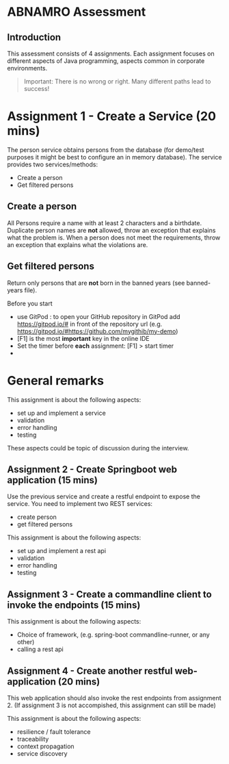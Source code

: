 # ABNAMRO Assessment
Introduction
-
This assessment consists of 4 assignments.
Each assignment focuses on different aspects of Java programming, aspects common in corporate environments.

> Important: There is no wrong or right. Many different paths lead to success!

Assignment 1 - Create a Service (20 mins)
=
The person service obtains persons from the database (for demo/test purposes it might be best to configure an in memory database).
The service provides two services/methods:
* Create a person
* Get filtered persons

Create a person
-
All Persons require a name with at least 2 characters and a birthdate.
Duplicate person names are **not** allowed, throw an exception that explains what the problem is.
When a person does not meet the requirements, throw an exception that explains what the violations are.

Get filtered persons
-
Return only persons that are **not** born in the banned years (see banned-years file).

Before you start
- use GitPod : to open your GitHub repository in GitPod add https://gitpod.io/#  in front of the repository
  url (e.g. https://gitpod.io/#https://github.com/mygithib/my-demo)
- [F1] is the most **important** key in the online IDE
- Set the timer before **each** assignment: [F1] > start timer
-

General remarks
=
This assignment is about the following aspects:
- set up and implement a service
- validation
- error handling
- testing

These aspects could be topic of discussion during the interview.

Assignment 2 - Create Springboot web application (15 mins)
-
Use the previous service and create a restful endpoint to expose the service. You need to implement
two REST services:
- create person
- get filtered persons

This assignment is about the following aspects:
- set up and implement a rest api
- validation
- error handling
- testing

Assignment 3 - Create a commandline client to invoke the endpoints (15 mins)
-
This assignment is about the following aspects:
- Choice of framework, (e.g. spring-boot commandline-runner, or any other)
- calling a rest api

Assignment 4 - Create another restful web-application (20 mins)
-
This web application should also invoke the rest endpoints from assignment 2.
(If assignment 3 is not accompished, this assignment can still be made)

This assignment is about the following aspects:
- resilience / fault tolerance
- traceability
- context propagation
- service discovery

